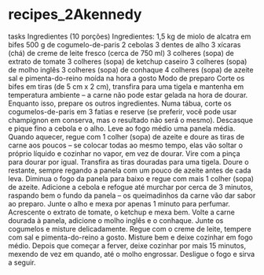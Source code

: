 # recipes_2Akennedy
 tasks 
Ingredientes (10 porções)
Ingredientes:
1,5 kg de miolo de alcatra em bifes
500 g de cogumelo-de-paris
2 cebolas
3 dentes de alho
3 xícaras (chá) de creme de leite fresco (cerca de 750 ml)
3 colheres (sopa) de extrato de tomate
3 colheres (sopa) de ketchup caseiro
3 colheres (sopa) de molho inglês
3 colheres (sopa) de conhaque
4 colheres (sopa) de azeite
sal e pimenta-do-reino moída na hora a gosto
Modo de preparo
Corte os bifes em tiras (de 5 cm x 2 cm), transfira para uma tigela e mantenha em temperatura ambiente – a carne não pode estar gelada na hora de dourar. Enquanto isso, prepare os outros ingredientes.
Numa tábua, corte os cogumelos-de-paris em 3 fatias e reserve (se preferir, você pode usar champignon em conserva, mas o resultado não será o mesmo). Descasque e pique fino a cebola e o alho.
Leve ao fogo médio uma panela média. Quando aquecer, regue com 1 colher (sopa) de azeite e doure as tiras de carne aos poucos – se colocar todas ao mesmo tempo, elas vão soltar o próprio líquido e cozinhar no vapor, em vez de dourar. Vire com a pinça para dourar por igual.
Transfira as tiras douradas para uma tigela. Doure o restante, sempre regando a panela com um pouco de azeite antes de cada leva.
Diminua o fogo da panela para baixo e regue com mais 1 colher (sopa) de azeite. Adicione a cebola e refogue até murchar por cerca de 3 minutos, raspando bem o fundo da panela – os queimadinhos da carne vão dar sabor ao preparo. Junte o alho e mexa por apenas 1 minuto para perfumar.
Acrescente o extrato de tomate, o ketchup e mexa bem. Volte a carne dourada à panela, adicione o molho inglês e o conhaque. Junte os cogumelos e misture delicadamente.
Regue com o creme de leite, tempere com sal e pimenta-do-reino a gosto. Misture bem e deixe cozinhar em fogo médio. Depois que começar a ferver, deixe cozinhar por mais 15 minutos, mexendo de vez em quando, até o molho engrossar. Desligue o fogo e sirva a seguir.
